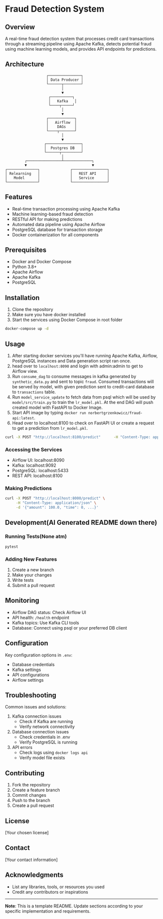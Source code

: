 # Fraud Detection System

## Overview
A real-time fraud detection system that processes credit card transactions through a streaming pipeline using Apache Kafka, detects potential fraud using machine learning models, and provides API endpoints for predictions.

## Architecture
```plaintext
                   ┌───────────────┐
                   │ Data Producer │
                   └──────┬────────┘
                          │
                          ▼
                    ┌──────────┐
                    │   Kafka   │
                    └────┬─────┘
                          │
                          ▼
                   ┌────────────┐
                   │   Airflow  │
                   │    DAGs    │
                   └────┬───────┘
                          │
                          ▼
                  ┌────────────────┐
                  │  Postgres DB   │
                  └──────┬─────────┘
                          │
         ┌────────────────┴─────────────┐
         ▼                              ▼
┌──────────────┐              ┌────────────────┐
│ Relearning   │              │   REST API     │
│   Model      │              │   Service      │
└──────────────┘              └────────────────┘
```

## Features
- Real-time transaction processing using Apache Kafka
- Machine learning-based fraud detection
- RESTful API for making predictions
- Automated data pipeline using Apache Airflow
- PostgreSQL database for transaction storage
- Docker containerization for all components

## Prerequisites
- Docker and Docker Compose
- Python 3.8+
- Apache Airflow
- Apache Kafka
- PostgreSQL

## Installation

1. Clone the repository
2. Make sure you have docker installed
3. Start the services using Docker Compose in root folder
```bash
docker-compose up -d
```

## Usage
1. After starting docker services you'll have running Apache Kafka, Airflow, PostgreSQL instances and Data generation script ran once.
2. head over to `localhost:8090` and login with admin:admin to get to Airflow view.
3. Run `consume_dag` to consume messages in kafka generated by `synthetic_data.py` and sent to topic `fraud`. Consumed transactions will be served by model, with given prediction sent to credit-card database to `transactions` table.
4. Run `model_service_update` to fetch data from psql which will be used by `model/src/train.py` to train the `lr_model.pkl`. At the end DAG will push created model with FastAPI to Docker Image.
5. Start API image by typing `docker run norbertgrzenkowicz/fraud-api:latest`.
6. Head over to localhost:8100 to check on FastAPI UI or create a request to get a prediction from `lr_model.pkl`.
```bash
curl -X POST "http://localhost:8100/predict"      -H "Content-Type: application/json"      -d '{"Time": 151286.0, "V1": -1.283143795718, "V2": -0.844000117728, "V3": 2.568569206224, "V4": -0.499431313524, "V5": 0.0753872465, "V6": -1.270077366353, "V7": 0.394572286331, "V8": -1.081260469094, "V9": 1.185694517993, "V10": -0.554127684353, "V11": -0.326845521923, "V12": 1.843859625707, "V13": 0.545676239052, "V14": 0.399648534239, "V15": 0.133206149608, "V16": -0.005156703292, "V17": 1.889110374068, "V18": 0.132439305377, "V19": 0.168066572872, "V20": 0.766148523442, "V21": -1.323289017777, "V22": -0.511857308692, "V23": -0.99375223135, "V24": -0.350672043067, "V25": 0.837437623982, "V26": -0.830720233847, "V27": -0.895553490449, "V28": 1.07607051852, "Amount": 0.788034601603}'
```

### Accessing the Services
- Airflow UI: localhost:8090
- Kafka: localhost:9092
- PostgreSQL: localhost:5433
- REST API: localhost:8100

### Making Predictions
```bash
curl -X POST "http://localhost:8000/predict" \
     -H "Content-Type: application/json" \
     -d '{"amount": 100.0, "time": 0, ...}'
```

## Development(AI Generated README down there)

### Running Tests(None atm)
```bash
pytest
```

### Adding New Features
1. Create a new branch
2. Make your changes
3. Write tests
4. Submit a pull request

## Monitoring
- Airflow DAG status: Check Airflow UI
- API health: `/health` endpoint
- Kafka topics: Use Kafka CLI tools
- Database: Connect using psql or your preferred DB client

## Configuration
Key configuration options in `.env`:
- Database credentials
- Kafka settings
- API configurations
- Airflow settings

## Troubleshooting
Common issues and solutions:
1. Kafka connection issues
   - Check if Kafka are running
   - Verify network connectivity
2. Database connection issues
   - Check credentials in .env
   - Verify PostgreSQL is running
3. API errors
   - Check logs using `docker logs api`
   - Verify model file exists

## Contributing
1. Fork the repository
2. Create a feature branch
3. Commit changes
4. Push to the branch
5. Create a pull request

## License
[Your chosen license]

## Contact
[Your contact information]

## Acknowledgments
- List any libraries, tools, or resources you used
- Credit any contributors or inspirations

---

**Note**: This is a template README. Update sections according to your specific implementation and requirements.
